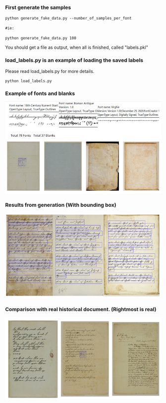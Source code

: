### First generate the samples
```
python generate_fake_data.py --number_of_samples_per_font

#ie:

python generate_fake_data.py 100
```
You should get a file as output, when all is finished, called "labels.pkl"

### load_labels.py is an example of loading the saved labels
Please read load_labels.py for more details.
```
python load_labels.py
```
### Example of fonts and blanks
![Image 1](docs.PNG)

### Results from generation (With bounding box)
![Image 1](Results.PNG)

### Comparison with real historical document. (Rightmost is real)
![Image 1](comp.PNG)


